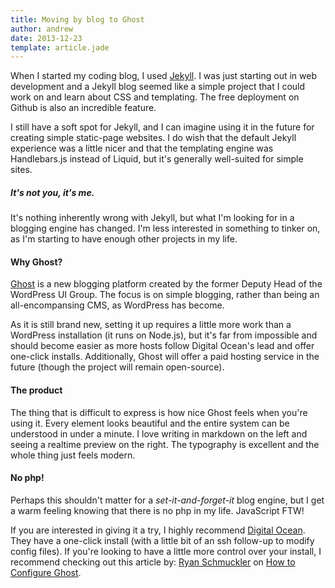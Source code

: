 ```yaml
---
title: Moving by blog to Ghost
author: andrew
date: 2013-12-23
template: article.jade
---
```


When I started my coding blog, I used [Jekyll](http://jekyllrb.com/). I was just starting out in web development and a Jekyll blog seemed like a simple project that I could work on and learn about CSS and templating. The free deployment on Github is also an incredible feature.

I still have a soft spot for Jekyll, and I can imagine using it in the future for creating simple static-page websites. I do wish that the default Jekyll experience was a little nicer and that the templating engine was Handlebars.js instead of Liquid, but it's generally well-suited for simple sites.

##### It's not you, it's me.

It's nothing inherently wrong with Jekyll, but what I'm looking for in a blogging engine has changed. I'm less interested in something to tinker on, as I'm starting to have enough other projects in my life.

#### Why Ghost?

[Ghost](ghost.org) is a new blogging platform created by the former Deputy Head of the WordPress UI Group. The focus is on simple blogging, rather than being an all-encompansing CMS, as WordPress has become.

As it is still brand new, setting it up requires a little more work than a WordPress installation (it runs on Node.js), but it's far from impossible and should become easier as more hosts follow Digital Ocean's lead and offer one-click installs. Additionally, Ghost will offer a paid hosting service in the future (though the project will remain open-source).

#### The product

The thing that is difficult to express is how nice Ghost feels when you're using it. Every element looks beautiful and the entire system can be understood in under a minute. I love writing in markdown on the left and seeing a realtime preview on the right. The typography is excellent and the whole thing just feels modern.

#### No php!

Perhaps this shouldn't matter for a *set-it-and-forget-it* blog engine, but I get a warm feeling knowing that there is no php in my life. JavaScript FTW!

If you are interested in giving it a try, I highly recommend [Digital Ocean](https://www.digitalocean.com). They have a one-click install (with a little bit of an ssh follow-up to modify config files). If you're looking to have a little more control over your install, I recommend checking out this article by: [Ryan Schmuckler](https://github.com/rschmukler) on [How to Configure Ghost](http://slingingcode.com/how-to-configure-ghost).
